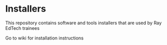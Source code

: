 # Installers

This repository contains software and tools installers that are used by Ray EdTech trainees

Go to wiki for installation instructions

